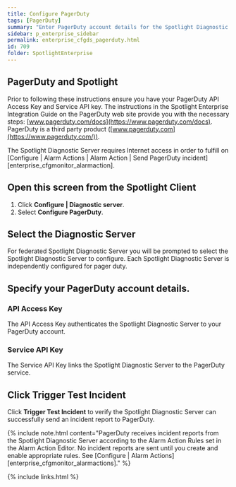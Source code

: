 ```yaml
---
title: Configure PagerDuty
tags: [PagerDuty]
summary: "Enter PagerDuty account details for the Spotlight Diagnostic Server (to fulfill on Configure | Alarm Actions | Alarm Action | Send PagerDuty incident)."
sidebar: p_enterprise_sidebar
permalink: enterprise_cfgds_pagerduty.html
id: 709
folder: SpotlightEnterprise
---
```




## PagerDuty and Spotlight

Prior to following these instructions ensure you have your PagerDuty API Access Key and Service API key. The instructions in the Spotlight Enterprise Integration Guide on the PagerDuty web site provide you with the necessary steps: [www.pagerduty.com/docs](https://www.pagerduty.com/docs). PagerDuty is a third party product ([www.pagerduty.com](https://www.pagerduty.com/)).

The Spotlight Diagnostic Server requires Internet access in order to fulfill on [Configure \| Alarm Actions \| Alarm Action \| Send PagerDuty incident][enterprise_cfgmonitor_alarmaction].

## Open this screen from the Spotlight Client

1. Click **Configure \| Diagnostic server**.
2. Select **Configure PagerDuty**.

## Select the Diagnostic Server

For federated Spotlight Diagnostic Server you will be prompted to select the Spotlight Diagnostic Server to configure. Each Spotlight Diagnostic Server is independently configured for pager duty.

## Specify your PagerDuty account details.

### API Access Key

The API Access Key authenticates the Spotlight Diagnostic Server to your PagerDuty account.

### Service API Key

The Service API Key links the Spotlight Diagnostic Server to the PagerDuty service.


## Click Trigger Test Incident

Click **Trigger Test Incident** to verify the Spotlight Diagnostic Server can successfully send an incident report to PagerDuty.

{% include note.html content="PagerDuty receives incident reports from the Spotlight Diagnostic Server according to the Alarm Action Rules set in the Alarm Action Editor. No incident reports are sent until you create and enable appropriate rules. See [Configure \| Alarm Actions][enterprise_cfgmonitor_alarmactions]." %}



{% include links.html %}

